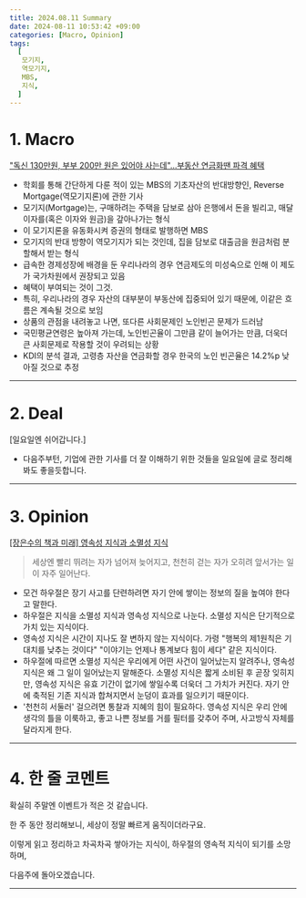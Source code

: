 ```yaml
---
title: 2024.08.11 Summary
date: 2024-08-11 10:53:42 +09:00
categories: [Macro, Opinion]
tags:
  [
   모기지,
   역모기지,
   MBS,
   지식,
  ]
---
```


# 1. Macro

["독신 130만원, 부부 200만 원은 있어야 사는데"...부동산 연금화땐 파격 혜택](https://www.mk.co.kr/news/economy/11087512)

- 학회를 통해 간단하게 다룬 적이 있는 MBS의 기초자산의 반대방향인, Reverse Mortgage(역모기지론)에 관한 기사
- 모기지(Mortgage)는, 구매하려는 주택을 담보로 삼아 은행에서 돈을 빌리고, 매달 이자를(혹은 이자와 원금)을 갚아나가는 형식
- 이 모기지론을 유동화시켜 증권의 형태로 발행하면 MBS
- 모기지의 반대 방향이 역모기지가 되는 것인데, 집을 담보로 대출금을 원금처럼 분할해서 받는 형식
- 급속한 경제성장에 배경을 둔 우리나라의 경우 연금제도의 미성숙으로 인해 이 제도가 국가차원에서 권장되고 있음
- 혜택이 부여되는 것이 그것.
- 특히, 우리나라의 경우 자산의 대부분이 부동산에 집중되어 있기 때문에, 이같은 흐름은 계속될 것으로 보임
- 상품의 관점을 내려놓고 나면, 또다른 사회문제인 노인빈곤 문제가 드러남
- 국민평균연령은 높아져 가는데, 노인빈곤율이 그만큼 같이 늘어가는 만큼, 더욱더 큰 사회문제로 작용할 것이 우려되는 상황
- KDI의 분석 결과, 고령층 자산을 연금화할 경우 한국의 노인 빈곤율은 14.2%p 낮아질 것으로 추정

---

# 2. Deal

[일요일엔 쉬어갑니다.]
- 다음주부턴, 기업에 관한 기사를 더 잘 이해하기 위한 것들을 일요일에 글로 정리해봐도 좋을듯합니다.

---

# 3. Opinion

[[장은수의 책과 미래] 영속성 지식과 소멸성 지식](https://www.mk.co.kr/news/contributors/11083704)

> 세상엔 빨리 뛰려는 자가 넘어져 늦어지고, 천천히 걷는 자가 오히려 앞서가는 일이 자주 일어난다.

- 모건 하우절은 장기 사고를 단련하려면 자기 안에 쌓이는 정보의 질을 높여야 한다고 말한다.
- 하우절은 지식을 소멸성 지식과 영속성 지식으로 나눈다. 소멸성 지식은 단기적으로 가치 있는 지식이다.
- 영속성 지식은 시간이 지나도 잘 변하지 않는 지식이다. 가령 "행복의 제1원칙은 기대치를 낮추는 것이다" "이야기는 언제나 통계보다 힘이 세다" 같은 지식이다.
- 하우절에 따르면 소멸성 지식은 우리에게 어떤 사건이 일어났는지 알려주나, 영속성 지식은 왜 그 일이 일어났는지 말해준다. 소멸성 지식은 짧게 소비된 후 곧장 잊히지만, 영속성 지식은 유효 기간이 없기에 쌓일수록 더욱더 그 가치가 커진다. 자기 안에 축적된 기존 지식과 합쳐지면서 눈덩이 효과를 일으키기 때문이다.
- '천천히 서둘러' 걸으려면 통찰과 지혜의 힘이 필요하다. 영속성 지식은 우리 안에 생각의 틀을 이룩하고, 좋고 나쁜 정보를 거를 필터를 갖추어 주며, 사고방식 자체를 달라지게 한다.

---

# 4. 한 줄 코멘트

확실히 주말엔 이벤트가 적은 것 같습니다.

한 주 동안 정리해보니, 세상이 정말 빠르게 움직이더라구요.

이렇게 읽고 정리하고 차곡차곡 쌓아가는 지식이, 하우절의 영속적 지식이 되기를 소망하며,

다음주에 돌아오겠습니다.

---